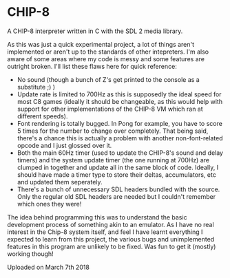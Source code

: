 # CHIP-8
A CHIP-8 interpreter written in C with the SDL 2 media library.

As this was just a quick experimental project, a lot of things aren't implemented or aren't up to the standards of other intepreters. I'm also aware of some areas where my code is messy and some features are outright broken. I'll list these flaws here for quick reference:

- No sound (though a bunch of Z's get printed to the console as a substitute ;) )
- Update rate is limited to 700Hz as this is supposedly the ideal speed for most C8 games (ideally it should be changeable, as this would help with support for other implementations of the CHIP-8 VM which ran at different speeds).
- Font rendering is totally bugged. In Pong for example, you have to score 5 times for the number to change over completely. That being said, there's a chance this is actually a problem with another non-font-related opcode and I just glossed over it.
- Both the main 60Hz timer (used to update the CHIP-8's sound and delay timers) and the system update timer (the one running at 700Hz) are clumped in together and update all in the same block of code. Ideally, I should have made a timer type to store their deltas, accumulators, etc and updated them seperately.
- There's a bunch of unnecessary SDL headers bundled with the source. Only the regular old SDL headers are needed but I couldn't remember which ones they were!

The idea behind programming this was to understand the basic development process of something akin to an emulator. As I have no real interest in the Chip-8 system itself, and feel I have learnt everything I expected to learn from this project, the various bugs and unimplemented features in this program are unlikely to be fixed. Was fun to get it (mostly) working though!

Uploaded on March 7th 2018
